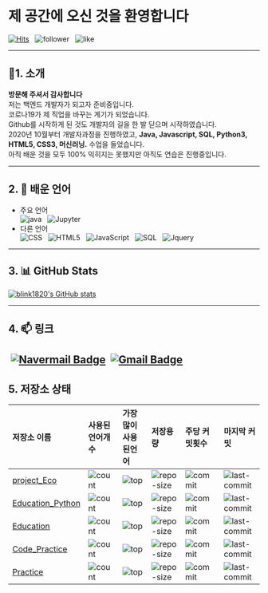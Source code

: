 
# 제 공간에 오신 것을 환영합니다
[![Hits](https://hits.seeyoufarm.com/api/count/incr/badge.svg?url=https%3A%2F%2Fgithub.com%2Fnamjugood%2Fhit-counter&count_bg=%23DB8230&title_bg=%23555555&icon=gravatar.svg&icon_color=%23FFFFFF&title=Hits&edge_flat=false)](https://hits.seeyoufarm.com)&nbsp;&nbsp;&nbsp;![follower](https://img.shields.io/github/followers/namjugood?color=DB8230&label=Follwer&logo=GitHub&logoColor=FFFFFF)&nbsp;&nbsp;&nbsp;![like](https://img.shields.io/github/stars/namjugood?affiliations=OWNER%2CCOLLABORATOR%2CORGANIZATION_MEMBER&label=LIKES&logoColor=%23FF0000&style=social)
<!--
**namjugood/namjugood** is a ✨ _special_ ✨ repository because its `README.md` (this file) appears on your GitHub profile.
- 🔭 I’m currently working on ...
- 🌱 I’m currently learning ...
- 👯 I’m looking to collaborate on ...
- 🤔 I’m looking for help with ...
- 💬 Ask me about ...
- 📫 How to reach me: ...
- 😄 Pronouns: ...
- ⚡ Fun fact: ...
-->

---
## :wine_glass:1. 소개
__방문해 주셔서 감사합니다__<br>
저는 백엔드 개발자가 되고자 준비중입니다. <br>
코로나19가 제 직업을 바꾸는 계기가 되었습니다. <br>
Github를 시작하게 된 것도 개발자의 길을 한 발 딛으며 시작하였습니다. <br>
2020년 10월부터 개발자과정을 진행하였고, __Java, Javascript, SQL, Python3, HTML5, CSS3, 머신러닝.__ 수업을 들었습니다.<br>
아직 배운 것을 모두 100% 익히지는 못했지만 아직도 연습은 진행중입니다.

---
## 2. 🌱 배운 언어
- 주요 언어<br>
![java](https://img.shields.io/badge/Java-★★☆☆☆-007396?logo=Java&logoColor=007396)&nbsp;&nbsp;&nbsp;![Jupyter](https://img.shields.io/badge/Jupyter-★★☆☆☆-F37626?logo=Python&logoColor=F37626)
- 다른 언어<br>
![CSS](https://img.shields.io/badge/CSS3-★★☆☆☆-1572B6?logo=CSS3&logoColor=1572B6)&nbsp;&nbsp;&nbsp;![HTML5](https://img.shields.io/badge/HTML5-★★☆☆☆-E34F26?logo=Html5&logoColor=E34F26)&nbsp;&nbsp;&nbsp;![JavaScript](https://img.shields.io/badge/JavaScript-★★☆☆☆-F7DF1E?logo=JavaScript&logoColor=F7DF1E)&nbsp;&nbsp;&nbsp;![SQL](https://img.shields.io/badge/SQL-★★☆☆☆-F80000?logo=Oracle&logoColor=F80000)&nbsp;&nbsp;&nbsp;![Jquery](https://img.shields.io/badge/JQuery-★☆☆☆☆-0769AD?logo=JQuery&logoColor=0769AD)

---
## 3. :bar_chart: GitHub Stats
[![blink1820's GitHub stats](https://github-readme-stats.vercel.app/api?username=blink1820&show_icons=true&theme=merko)](https://github.com/blink1820/)

---
## 4. 📫 링크

&nbsp;[![Navermail Badge](https://img.shields.io/badge/Naver-03C75A?style=flat-square&logo=Naver&logoColor=white&link=mailto:blink1821@naver.com)](mailto:blink1821@naver.com) &nbsp;[![Gmail Badge](https://img.shields.io/badge/Gmail-d14836?style=flat-square&logo=Gmail&logoColor=white&link=mailto:blinkblink1820@gmail.com)](mailto:blinkblink1820@gmail.com)
---
## 5. 저장소 상태

|저장소 이름|사용된 언어개수|가장 많이 사용된언어|저장용량|주당 커밋횟수|마지막 커밋|
|:---|:---|:---|:---|:---|:---|
|[project_Eco](https://github.com/blink1820/project_Eco.git)|![count](https://img.shields.io/github/languages/count/blink1820/project_Eco)|![top](https://img.shields.io/github/languages/top/blink1820/project_Eco)|![repo-size](https://img.shields.io/github/repo-size/blink1820/project_Eco)|![commit](https://img.shields.io/github/commit-activity/w/blink1820/project_Eco)|![last-commit](https://img.shields.io/github/last-commit/blink1820/project_Eco)|
|[Education_Python](https://github.com/blink1820/Education_Python.git)|![count](https://img.shields.io/github/languages/count/blink1820/Education_Python)|![top](https://img.shields.io/github/languages/top/blink1820/Education_Python)|![repo-size](https://img.shields.io/github/repo-size/blink1820/Education_Python)|![commit](https://img.shields.io/github/commit-activity/w/blink1820/Education_Python)|![last-commit](https://img.shields.io/github/last-commit/blink1820/Education_Python)|
|[Education](https://github.com/blink1820/Education.git)|![count](https://img.shields.io/github/languages/count/blink1820/Education)|![top](https://img.shields.io/github/languages/top/blink1820/Education)|![repo-size](https://img.shields.io/github/repo-size/blink1820/Education)|![commit](https://img.shields.io/github/commit-activity/w/blink1820/Education)|![last-commit](https://img.shields.io/github/last-commit/blink1820/Education)|
|[Code_Practice](https://github.com/blink1820/Code_Practice.git)|![count](https://img.shields.io/github/languages/count/blink1820/Code_Practice)|![top](https://img.shields.io/github/languages/top/blink1820/Code_Practice)|![repo-size](https://img.shields.io/github/repo-size/blink1820/Code_Practice)|![commit](https://img.shields.io/github/commit-activity/w/blink1820/Code_Practice)|![last-commit](https://img.shields.io/github/last-commit/blink1820/Code_Practice)|
|[Practice](https://github.com/blink1820/Practice)|![count](https://img.shields.io/github/languages/count/blink1820/Practice)|![top](https://img.shields.io/github/languages/top/blink1820/Practice)|![repo-size](https://img.shields.io/github/repo-size/blink1820/Practice)|![commit](https://img.shields.io/github/commit-activity/w/blink1820/Practice)|![last-commit](https://img.shields.io/github/last-commit/blink1820/Practice)

